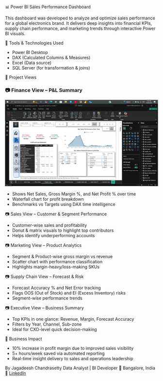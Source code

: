 📊 Power BI Sales Performance Dashboard

This dashboard was developed to analyze and optimize sales performance for a global electronics brand. It delivers deep insights into financial KPIs, supply chain performance, and marketing trends through interactive Power BI visuals.

 🧰 Tools & Technologies Used
- Power BI Desktop
- DAX (Calculated Columns & Measures)
- Excel (Data source)
- SQL Server (for transformation & joins)

🧩 Project Views

### 📷 Finance View – P&L Summary
[![Finance View](finance%20view.png)](finance%20view.png)

- Shows Net Sales, Gross Margin %, and Net Profit % over time
- Waterfall chart for profit breakdown
- Benchmarks vs Targets using DAX time intelligence

📷 Sales View – Customer & Segment Performance

- Customer-wise sales and profitability
- Donut & matrix visuals to highlight top contributors
- Helps identify underperforming accounts

📷 Marketing View – Product Analytics

- Segment & Product-wise gross margin vs revenue
- Scatter chart with performance classification
- Highlights margin-heavy/loss-making SKUs

📷 Supply Chain View – Forecast & Risk

- Forecast Accuracy % and Net Error tracking
- Flags OOS (Out of Stock) and EI (Excess Inventory) risks
- Segment-wise performance trends

📷 Executive View – Business Summary

- Top KPIs in one glance: Revenue, Margin, Forecast Accuracy
- Filters by Year, Channel, Sub-zone
- Ideal for CXO-level quick decision-making

🎯 Business Impact
- 10% increase in profit margin due to improved sales visibility
- 5+ hours/week saved via automated reporting
- Real-time insight delivery to sales and operations leadership

By Jagadeesh Chandrasetty 
Data Analyst | BI Developer
📍 Bangalore, India  
🔗 [LinkedIn](https://www.linkedin.com/in/jagadeesh-chandrasetty-48162a27a)
